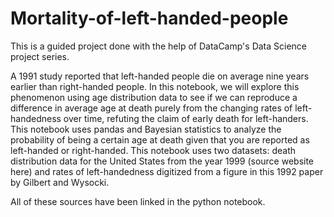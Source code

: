 # Mortality-of-left-handed-people
This is a guided project done with the help of DataCamp's Data Science project series. 

A 1991 study reported that left-handed people die on average nine years earlier than right-handed people. In this notebook, we will explore this phenomenon using age distribution data to see if we can reproduce a difference in average age at death purely from the changing rates of left-handedness over time, refuting the claim of early death for left-handers. This notebook uses pandas and Bayesian statistics to analyze the probability of being a certain age at death given that you are reported as left-handed or right-handed.
This notebook uses two datasets: death distribution data for the United States from the year 1999 (source website here) and rates of left-handedness digitized from a figure in this 1992 paper by Gilbert and Wysocki. 

All of these sources have been linked in the python notebook. 
